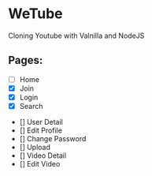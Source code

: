 # WeTube

Cloning Youtube with Valnilla and NodeJS

## Pages:

- [ ] Home
- [x] Join
- [x] Login
- [x] Search
- [] User Detail
- [] Edit Profile
- [] Change Password
- [] Upload
- [] Video Detail
- [] Edit Video
